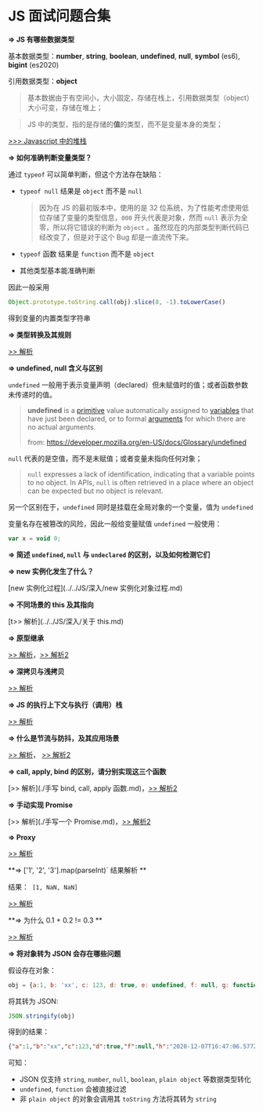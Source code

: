 # JS 面试问题合集



**=> JS 有哪些数据类型**

基本数据类型：**number**, **string**, **boolean**, **undefined**, **null**, **symbol** (es6), **bigint** (es2020)

引用数据类型：**object**

> 基本数据由于有空间小，大小固定，存储在栈上，引用数据类型（object）大小可变，存储在堆上；

> JS 中的类型，指的是存储的**值**的类型，而不是变量本身的类型；

[>>> Javascript 中的堆栈](https://segmentfault.com/a/1190000009693516)



**=> 如何准确判断变量类型？**

通过 `typeof` 可以简单判断，但这个方法存在缺陷：

- `typeof null` 结果是 `object` 而不是 `null`

  > 因为在 JS 的最初版本中，使用的是 32 位系统，为了性能考虑使用低位存储了变量的类型信息，`000` 开头代表是对象，然而 `null` 表示为全零，所以将它错误的判断为 `object` 。虽然现在的内部类型判断代码已经改变了，但是对于这个 Bug 却是一直流传下来。

- `typeof`  函数 结果是 `function` 而不是 `object`

- 其他类型基本能准确判断

因此一般采用

```js
Object.prototype.toString.call(obj).slice(8, -1).toLowerCase()
```

得到变量的内置类型字符串



**=> 类型转换及其规则**

[>> 解析](./数据类型转换.md)



**=> undefined, null 含义与区别**

`undefined` 一般用于表示变量声明（declared）但未赋值时的值；或者函数参数未传递时的值。

> **undefined** is a [primitive](https://developer.mozilla.org/en-US/docs/Glossary/primitive) value automatically assigned to [variables](https://developer.mozilla.org/en-US/docs/Glossary/variable) that have just been declared, or to formal [arguments](https://developer.mozilla.org/en-US/docs/Glossary/Argument) for which there are no actual arguments.
>
> from: https://developer.mozilla.org/en-US/docs/Glossary/undefined

`null` 代表的是空值，而不是未赋值；或者变量未指向任何对象；

> `null` expresses a lack of identification, indicating that a variable points to no object. In APIs, `null` is often retrieved in a place where an object can be expected but no object is relevant. 

另一个区别在于，`undefined` 同时是挂载在全局对象的一个变量，值为 `undefined`

变量名存在被篡改的风险，因此一般给变量赋值 `undefined` 一般使用：

```js
var x = void 0;
```



**=> 简述 `undefined`, `null` 与 `undeclared` 的区别，以及如何检测它们**



**=> new 实例化发生了什么？**

[new 实例化过程](../../JS/深入/new 实例化对象过程.md)



**=> 不同场景的 this 及其指向**

[t>> 解析](../../JS/深入/关于 this.md)



**=> 原型继承**

[>> 解析](./原型继承.md)，[>> 解析2](https://yuchengkai.cn/docs/frontend/#%E7%BB%A7%E6%89%BF)



**=> 深拷贝与浅拷贝**

[>> 解析](./浅拷贝与深拷贝.md)



**=> JS 的执行上下文与执行（调用）栈**

[>> 解析](https://muyiy.cn/blog/1/1.1.html)



**=> 什么是节流与防抖，及其应用场景**

[>> 解析](./防抖与节流函数.md)， [>> 解析2](https://yuchengkai.cn/docs/frontend/#%E9%98%B2%E6%8A%96)



**=> call, apply, bind 的区别，请分别实现这三个函数**

[>> 解析](./手写 bind, call, apply 函数.md)，[>> 解析2](https://yuchengkai.cn/docs/frontend/#call-apply-bind-%E5%8C%BA%E5%88%AB)



**=> 手动实现 Promise**

[>> 解析](./手写一个 Promise.md)，[>> 解析2](https://yuchengkai.cn/docs/frontend/#promise-%E5%AE%9E%E7%8E%B0)



**=> Proxy**

[>> 解析](https://es6.ruanyifeng.com/#docs/proxy)



**=> ['1', '2', '3'].map(parseInt)` 结果解析 **

结果：` [1, NaN, NaN]`

[>> 解析](https://muyiy.cn/question/js/2.html#%E7%AC%AC-2-%E9%A2%98%EF%BC%9A-1-2-3-map-parseint-what-why)



**=> 为什么 0.1 + 0.2 != 0.3 **

[>> 解析](https://yuchengkai.cn/docs/frontend/#%E4%B8%BA%E4%BB%80%E4%B9%88-0-1-0-2-0-3)



**=> 将对象转为 JSON 会存在哪些问题**

假设存在对象：

```js
obj = {a:1, b: 'xx', c: 123, d: true, e: undefined, f: null, g: function () {}, h: new Date(), i: /\w+/g}
```

将其转为 JSON:

```js
JSON.stringify(obj)
```

得到的结果：

```json
{"a":1,"b":"xx","c":123,"d":true,"f":null,"h":"2020-12-07T16:47:06.577Z","i":{}}
```

可知：

- JSON 仅支持 `string`, `number`, `null`, `boolean`, `plain object` 等数据类型转化
- `undefined`, `function` 会被直接过滤
- 非 `plain object` 的对象会调用其 `toString` 方法将其转为 `string`